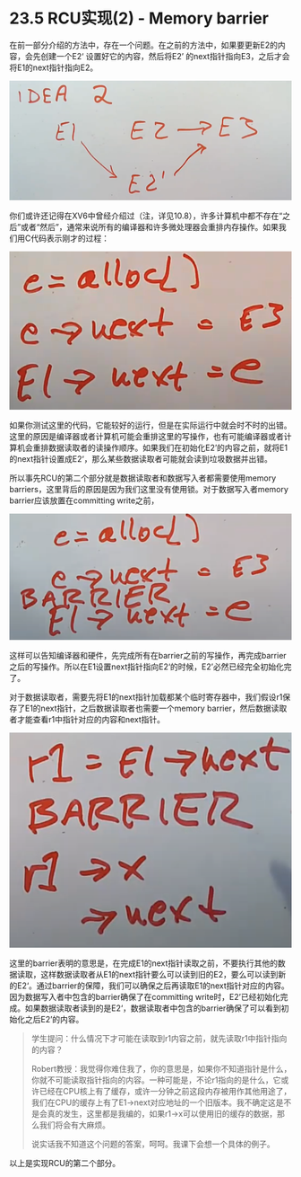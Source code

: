 # 23.5 RCU实现\(2\) - Memory barrier

在前一部分介绍的方法中，存在一个问题。在之前的方法中，如果要更新E2的内容，会先创建一个E2‘ 设置好它的内容，然后将E2’ 的next指针指向E3，之后才会将E1的next指针指向E2。

![](../.gitbook/assets/image%20%28714%29.png)

你们或许还记得在XV6中曾经介绍过（注，详见10.8），许多计算机中都不存在“之后”或者“然后”，通常来说所有的编译器和许多微处理器会重排内存操作。如果我们用C代码表示刚才的过程：

![](../.gitbook/assets/image%20%28710%29.png)

如果你测试这里的代码，它能较好的运行，但是在实际运行中就会时不时的出错。这里的原因是编译器或者计算机可能会重排这里的写操作，也有可能编译器或者计算机会重排数据读取者的读操作顺序。如果我们在初始化E2’的内容之前，就将E1的next指针设置成E2‘，那么某些数据读取者可能就会读到垃圾数据并出错。

所以事先RCU的第二个部分就是数据读取者和数据写入者都需要使用memory barriers，这里背后的原因是因为我们这里没有使用锁。对于数据写入者memory barrier应该放置在committing write之前，

![](../.gitbook/assets/image%20%28715%29.png)

这样可以告知编译器和硬件，先完成所有在barrier之前的写操作，再完成barrier之后的写操作。所以在E1设置next指针指向E2‘的时候，E2’必然已经完全初始化完了。

对于数据读取者，需要先将E1的next指针加载都某个临时寄存器中，我们假设r1保存了E1的next指针，之后数据读取者也需要一个memory barrier，然后数据读取者才能查看r1中指针对应的内容和next指针。

![](../.gitbook/assets/image%20%28703%29.png)

这里的barrier表明的意思是，在完成E1的next指针读取之前，不要执行其他的数据读取，这样数据读取者从E1的next指针要么可以读到旧的E2，要么可以读到新的E2‘。通过barrier的保障，我们可以确保之后再读取E1的next指针对应的内容。因为数据写入者中包含的barrier确保了在committing write时，E2’已经初始化完成。如果数据读取者读到的是E2‘，数据读取者中包含的barrier确保了可以看到初始化之后E2’的内容。

> 学生提问：什么情况下才可能在读取到r1内容之前，就先读取r1中指针指向的内容？
>
> Robert教授：我觉得你难住我了，你的意思是，如果你不知道指针是什么，你就不可能读取指针指向的内容。一种可能是，不论r1指向的是什么，它或许已经在CPU核上有了缓存，或许一分钟之前这段内存被用作其他用途了，我们在CPU的缓存上有了E1-&gt;next对应地址的一个旧版本。我不确定这是不是会真的发生，这里都是我编的，如果r1-&gt;x可以使用旧的缓存的数据，那么我们将会有大麻烦。
>
> 说实话我不知道这个问题的答案，呵呵。我课下会想一个具体的例子。

以上是实现RCU的第二个部分。

